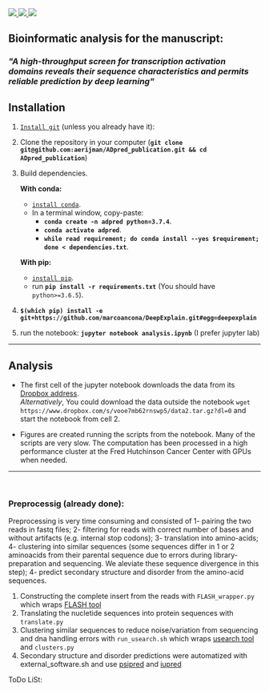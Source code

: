 <a href="https://github.com/marktext/marktext/releases/latest">
   <img src="https://img.shields.io/badge/platform-Linux%20%7C%20Mac%20-green">
   <img src="https://img.shields.io/badge/platform-Windows%20%3F-red">
   <img src="https://img.shields.io/badge/dependencies-tested-green">
</a>

## Bioinformatic analysis for the manuscript:   
### _"A high-throughput screen for transcription activation domains reveals their sequence characteristics and permits reliable prediction by deep learning"_

## Installation   
1. [`Install git`](https://git-scm.com/book/en/v2/Getting-Started-Installing-Git) (unless you already have it): 
2. Clone the repository in your computer (__`git clone git@github.com:aerijman/ADpred_publication.git && cd ADpred_publication`__)
3. Build dependencies.   

   __With conda:__  
     * [`install conda`](https://docs.conda.io/projects/conda/en/latest/user-guide/install/macos.html). 
     * In a terminal window, copy-paste:   
       * __`conda create -n adpred python=3.7.4`__. 
       * __`conda activate adpred`__. 
       * __`while read requirement; do conda install --yes $requirement; done < dependencies.txt`__.     

   __With pip:__   
     * [`install pip`](https://pip.pypa.io/en/stable/installing/). 
     * run __`pip install -r requirements.txt`__ (You should have `python>=3.6.5`).       
       
5. __`$(which pip) install -e git+https://github.com/marcoancona/DeepExplain.git#egg=deepexplain`__
6. run the notebook: __`jupyter notebook analysis.ipynb`__ (I prefer jupyter lab)  
---  

## Analysis
- The first cell of the jupyter notebook downloads the data from its [Dropbox address](https://www.dropbox.com/s/vooe7mb62rnswp5/data2.tar.gz?dl=0).   
_Alternatively_, You could download the data outside the notebook `wget https://www.dropbox.com/s/vooe7mb62rnswp5/data2.tar.gz?dl=0` and start the notebook from cell 2.    

- Figures are created running the scripts from the notebook.
   Many of the scripts are very slow. The computation has been processed in a high performance cluster at the Fred Hutchinson Cancer Center with GPUs when needed. 
---  

<br>

### Preprocessig (already done):   
Preprocessing is very time consuming and consisted of 1- pairing the two reads in fastq files; 2- filtering for reads with correct number of bases and without artifacts (e.g. internal stop codons); 3- translation into amino-acids; 4- clustering into similar sequences (some sequences differ in 1 or 2 aminoacids from their parental sequence due to errors during library-preparation and sequencing. We aleviate these sequence divergence in this step); 4- predict secondary structure and disorder from the amino-acid sequences. 
1. Constructing the complete insert from the reads with `FLASH_wrapper.py` which wraps [FLASH tool](https://ccb.jhu.edu/software/FLASH/)
2. Translating the nucletide sequences into protein sequences with `translate.py`	
3. Clustering similar sequences to reduce noise/variation from sequencing and dna handling errors with `run_usearch.sh`	which wraps [usearch tool](usearch) and `clusters.py`	
4. Secondary structure and disorder predictions were automatized with external_software.sh and use [psipred](http://bioinf.cs.ucl.ac.uk/psipred/) and [iupred](https://iupred2a.elte.hu)



ToDo LiSt:
